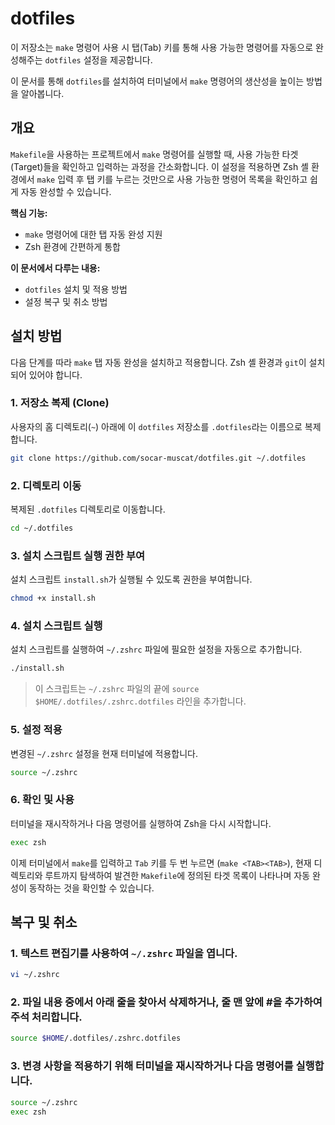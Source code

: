 # dotfiles

이 저장소는 `make` 명령어 사용 시 탭(Tab) 키를 통해 사용 가능한 명령어를 자동으로 완성해주는 `dotfiles` 설정을 제공합니다.

이 문서를 통해 `dotfiles`를 설치하여 터미널에서 `make` 명령어의 생산성을 높이는 방법을 알아봅니다.

## 개요

`Makefile`을 사용하는 프로젝트에서 `make` 명령어를 실행할 때, 사용 가능한 타겟(Target)들을 확인하고 입력하는 과정을 간소화합니다. 이 설정을 적용하면 Zsh 셸 환경에서 `make` 입력 후 탭 키를 누르는 것만으로 사용 가능한 명령어 목록을 확인하고 쉽게 자동 완성할 수 있습니다.

**핵심 기능:**

* `make` 명령어에 대한 탭 자동 완성 지원
* Zsh 환경에 간편하게 통합

**이 문서에서 다루는 내용:**

* `dotfiles` 설치 및 적용 방법
* 설정 복구 및 취소 방법

## 설치 방법

다음 단계를 따라 `make` 탭 자동 완성을 설치하고 적용합니다. Zsh 셸 환경과 `git`이 설치되어 있어야 합니다.

### 1. 저장소 복제 (Clone)

사용자의 홈 디렉토리(`~`) 아래에 이 `dotfiles` 저장소를 `.dotfiles`라는 이름으로 복제합니다.
```bash
git clone https://github.com/socar-muscat/dotfiles.git ~/.dotfiles
```

### 2. 디렉토리 이동

복제된 `.dotfiles` 디렉토리로 이동합니다.
```bash
cd ~/.dotfiles
```

### 3. 설치 스크립트 실행 권한 부여

설치 스크립트 `install.sh`가 실행될 수 있도록 권한을 부여합니다.
```bash
chmod +x install.sh
```

### 4. 설치 스크립트 실행 

설치 스크립트를 실행하여 `~/.zshrc` 파일에 필요한 설정을 자동으로 추가합니다.
```bash
./install.sh
```
> 이 스크립트는 `~/.zshrc` 파일의 끝에 `source $HOME/.dotfiles/.zshrc.dotfiles` 라인을 추가합니다.

### 5. 설정 적용

변경된 `~/.zshrc` 설정을 현재 터미널에 적용합니다.
```bash
source ~/.zshrc
```

### 6. 확인 및 사용

터미널을 재시작하거나 다음 명령어를 실행하여 Zsh을 다시 시작합니다.
```bash
exec zsh
```

이제 터미널에서 `make`를 입력하고 `Tab` 키를 두 번 누르면 (`make <TAB><TAB>`), 현재 디렉토리와 루트까지 탐색하여 발견한 `Makefile`에 정의된 타겟 목록이 나타나며 자동 완성이 동작하는 것을 확인할 수 있습니다.


## 복구 및 취소


### 1. 텍스트 편집기를 사용하여 `~/.zshrc` 파일을 엽니다.
```bash
vi ~/.zshrc
```

### 2. 파일 내용 중에서 아래 줄을 찾아서 삭제하거나, 줄 맨 앞에 #을 추가하여 주석 처리합니다.
```bash
source $HOME/.dotfiles/.zshrc.dotfiles
```

### 3. 변경 사항을 적용하기 위해 터미널을 재시작하거나 다음 명령어를 실행합니다.
```bash
source ~/.zshrc
exec zsh
```
